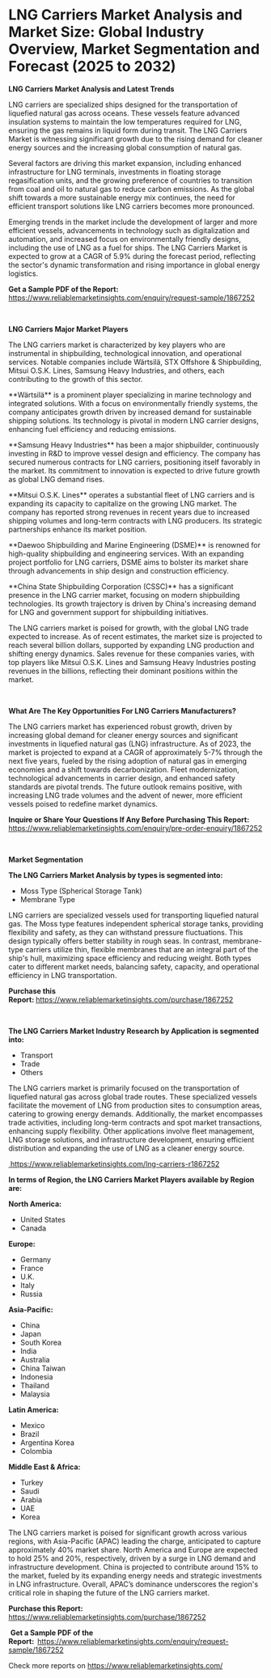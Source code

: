 <p><h1>LNG Carriers Market Analysis and Market Size: Global Industry Overview, Market Segmentation and Forecast (2025 to 2032)</h1></p><p><strong>LNG Carriers Market Analysis and Latest Trends</strong></p>
<p><p>LNG carriers are specialized ships designed for the transportation of liquefied natural gas across oceans. These vessels feature advanced insulation systems to maintain the low temperatures required for LNG, ensuring the gas remains in liquid form during transit. The LNG Carriers Market is witnessing significant growth due to the rising demand for cleaner energy sources and the increasing global consumption of natural gas. </p><p>Several factors are driving this market expansion, including enhanced infrastructure for LNG terminals, investments in floating storage regasification units, and the growing preference of countries to transition from coal and oil to natural gas to reduce carbon emissions. As the global shift towards a more sustainable energy mix continues, the need for efficient transport solutions like LNG carriers becomes more pronounced. </p><p>Emerging trends in the market include the development of larger and more efficient vessels, advancements in technology such as digitalization and automation, and increased focus on environmentally friendly designs, including the use of LNG as a fuel for ships. The LNG Carriers Market is expected to grow at a CAGR of 5.9% during the forecast period, reflecting the sector's dynamic transformation and rising importance in global energy logistics.</p></p>
<p><strong>Get a Sample PDF of the Report:&nbsp;</strong> <a href="https://www.reliablemarketinsights.com/enquiry/request-sample/1867252?utm_campaign=2135&utm_medium=2&utm_source=Github&utm_content=ia&utm_term=19022025&utm_id=lng-carriers">https://www.reliablemarketinsights.com/enquiry/request-sample/1867252</a></p>
<p>&nbsp;</p>
<p><strong>LNG Carriers Major Market Players</strong></p>
<p><p>The LNG carriers market is characterized by key players who are instrumental in shipbuilding, technological innovation, and operational services. Notable companies include Wärtsilä, STX Offshore & Shipbuilding, Mitsui O.S.K. Lines, Samsung Heavy Industries, and others, each contributing to the growth of this sector.</p><p>**Wärtsilä** is a prominent player specializing in marine technology and integrated solutions. With a focus on environmentally friendly systems, the company anticipates growth driven by increased demand for sustainable shipping solutions. Its technology is pivotal in modern LNG carrier designs, enhancing fuel efficiency and reducing emissions.</p><p>**Samsung Heavy Industries** has been a major shipbuilder, continuously investing in R&D to improve vessel design and efficiency. The company has secured numerous contracts for LNG carriers, positioning itself favorably in the market. Its commitment to innovation is expected to drive future growth as global LNG demand rises.</p><p>**Mitsui O.S.K. Lines** operates a substantial fleet of LNG carriers and is expanding its capacity to capitalize on the growing LNG market. The company has reported strong revenues in recent years due to increased shipping volumes and long-term contracts with LNG producers. Its strategic partnerships enhance its market position.</p><p>**Daewoo Shipbuilding and Marine Engineering (DSME)** is renowned for high-quality shipbuilding and engineering services. With an expanding project portfolio for LNG carriers, DSME aims to bolster its market share through advancements in ship design and construction efficiency.</p><p>**China State Shipbuilding Corporation (CSSC)** has a significant presence in the LNG carrier market, focusing on modern shipbuilding technologies. Its growth trajectory is driven by China's increasing demand for LNG and government support for shipbuilding initiatives.</p><p>The LNG carriers market is poised for growth, with the global LNG trade expected to increase. As of recent estimates, the market size is projected to reach several billion dollars, supported by expanding LNG production and shifting energy dynamics. Sales revenue for these companies varies, with top players like Mitsui O.S.K. Lines and Samsung Heavy Industries posting revenues in the billions, reflecting their dominant positions within the market.</p></p>
<p>&nbsp;</p>
<p><strong>What Are The Key Opportunities For LNG Carriers Manufacturers?</strong></p>
<p><p>The LNG carriers market has experienced robust growth, driven by increasing global demand for cleaner energy sources and significant investments in liquefied natural gas (LNG) infrastructure. As of 2023, the market is projected to expand at a CAGR of approximately 5-7% through the next five years, fueled by the rising adoption of natural gas in emerging economies and a shift towards decarbonization. Fleet modernization, technological advancements in carrier design, and enhanced safety standards are pivotal trends. The future outlook remains positive, with increasing LNG trade volumes and the advent of newer, more efficient vessels poised to redefine market dynamics.</p></p>
<p><strong>Inquire or Share Your Questions If Any Before Purchasing This Report:</strong> <a href="https://www.reliablemarketinsights.com/enquiry/pre-order-enquiry/1867252?utm_campaign=2135&utm_medium=2&utm_source=Github&utm_content=ia&utm_term=19022025&utm_id=lng-carriers">https://www.reliablemarketinsights.com/enquiry/pre-order-enquiry/1867252</a></p>
<p>&nbsp;</p>
<p><strong>Market Segmentation</strong></p>
<p><strong>The LNG Carriers Market Analysis by types is segmented into:</strong></p>
<p><ul><li>Moss Type (Spherical Storage Tank)</li><li>Membrane Type</li></ul></p>
<p><p>LNG carriers are specialized vessels used for transporting liquefied natural gas. The Moss type features independent spherical storage tanks, providing flexibility and safety, as they can withstand pressure fluctuations. This design typically offers better stability in rough seas. In contrast, membrane-type carriers utilize thin, flexible membranes that are an integral part of the ship's hull, maximizing space efficiency and reducing weight. Both types cater to different market needs, balancing safety, capacity, and operational efficiency in LNG transportation.</p></p>
<p><strong>Purchase this Report:&nbsp;</strong><a href="https://www.reliablemarketinsights.com/purchase/1867252?utm_campaign=2135&utm_medium=2&utm_source=Github&utm_content=ia&utm_term=19022025&utm_id=lng-carriers">https://www.reliablemarketinsights.com/purchase/1867252</a></p>
<p>&nbsp;</p>
<p><strong>The LNG Carriers Market Industry Research by Application is segmented into:</strong></p>
<p><ul><li>Transport</li><li>Trade</li><li>Others</li></ul></p>
<p><p>The LNG carriers market is primarily focused on the transportation of liquefied natural gas across global trade routes. These specialized vessels facilitate the movement of LNG from production sites to consumption areas, catering to growing energy demands. Additionally, the market encompasses trade activities, including long-term contracts and spot market transactions, enhancing supply flexibility. Other applications involve fleet management, LNG storage solutions, and infrastructure development, ensuring efficient distribution and expanding the use of LNG as a cleaner energy source.</p></p>
<p><a href="https://www.reliablemarketinsights.com/lng-carriers-r1867252?utm_campaign=2135&utm_medium=2&utm_source=Github&utm_content=ia&utm_term=19022025&utm_id=lng-carriers">&nbsp;https://www.reliablemarketinsights.com/lng-carriers-r1867252</a></p>
<p><strong>In terms of Region, the LNG Carriers Market Players available by Region are:</strong></p>
<p>
    <p> <strong> North America: </strong>
        <ul>
            <li>United States</li>
            <li>Canada</li>
        </ul>
        </p> 
    <p> <strong> Europe: </strong>
        <ul>
            <li>Germany</li>
            <li>France</li>
            <li>U.K.</li>
            <li>Italy</li>
            <li>Russia</li>
        </ul>
        </p> 
    <p> <strong> Asia-Pacific: </strong>
        <ul>
            <li>China</li>
            <li>Japan</li>
            <li>South Korea</li>
            <li>India</li>
            <li>Australia</li>
            <li>China Taiwan</li>
            <li>Indonesia</li>
            <li>Thailand</li>
            <li>Malaysia</li>
        </ul>
        </p> 
    <p> <strong> Latin America: </strong>
        <ul>
            <li>Mexico</li>
            <li>Brazil</li>
            <li>Argentina Korea</li>
            <li>Colombia</li>
        </ul>
        </p> 
    <p> <strong> Middle East & Africa: </strong>
        <ul>
            <li>Turkey</li>
            <li>Saudi</li>
            <li>Arabia</li>
            <li>UAE</li>
            <li>Korea</li>
        </ul>
    </p>
    </p>
<p><p>The LNG carriers market is poised for significant growth across various regions, with Asia-Pacific (APAC) leading the charge, anticipated to capture approximately 40% market share. North America and Europe are expected to hold 25% and 20%, respectively, driven by a surge in LNG demand and infrastructure development. China is projected to contribute around 15% to the market, fueled by its expanding energy needs and strategic investments in LNG infrastructure. Overall, APAC’s dominance underscores the region's critical role in shaping the future of the LNG carriers market.</p></p>
<p><strong>Purchase this Report: </strong><a href="https://www.reliablemarketinsights.com/purchase/1867252?utm_campaign=2135&utm_medium=2&utm_source=Github&utm_content=ia&utm_term=19022025&utm_id=lng-carriers">https://www.reliablemarketinsights.com/purchase/1867252</a></p>
<p>&nbsp;<strong>Get a Sample PDF of the Report:&nbsp;&nbsp;</strong><a href="https://www.reliablemarketinsights.com/enquiry/request-sample/1867252?utm_campaign=2135&utm_medium=2&utm_source=Github&utm_content=ia&utm_term=19022025&utm_id=lng-carriers">https://www.reliablemarketinsights.com/enquiry/request-sample/1867252</a></p>
<p><strong></strong></p>
<p>Check more reports on <a href="https://www.reliablemarketinsights.com/?utm_campaign=2135&utm_medium=2&utm_source=Github&utm_content=ia&utm_term=19022025&utm_id=lng-carriers">https://www.reliablemarketinsights.com/</a></p>